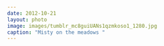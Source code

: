 ```yaml
---
date: 2012-10-21
layout: photo
image: images/tumblr_mc8guiUANs1qzmkoso1_1280.jpg
caption: "Misty on the meadows "
---
```


